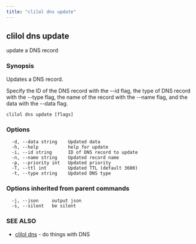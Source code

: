 ```yaml
---
title: "clilol dns update"
---
```

## clilol dns update

update a DNS record

### Synopsis

Updates a DNS record.

Specify the ID of the DNS record with the --id flag,
the type of DNS record with the --type flag,
the name of the record with the --name flag,
and the data with the --data flag.

```
clilol dns update [flags]
```

### Options

```
  -d, --data string    Updated data
  -h, --help           help for update
  -i, --id string      ID of DNS record to update
  -n, --name string    Updated record name
  -p, --priority int   Updated priority
  -T, --ttl int        Updated TTL (default 3600)
  -t, --type string    Updated DNS type
```

### Options inherited from parent commands

```
  -j, --json     output json
  -s, --silent   be silent
```

### SEE ALSO

* [clilol dns](clilol_dns.md)	 - do things with DNS

